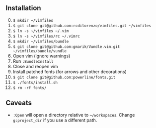 ## Installation

0. `$ mkdir ~/vimfiles`
0. `$ git clone git@github.com:rcdilorenzo/vimfiles.git ~/vimfiles`
0. `$ ln -s ~/vimfiles ~/.vim`
0. `$ ln -s ~/vimfiles/rc ~/.vimrc`
0. `$ mkdir ~/vimfiles/bundle`
0. `$ git clone git@github.com:gmarik/Vundle.vim.git ~/vimfiles/bundle/vundle`
0. Open vim (ignore warnings)
0. Run `:BundleInstall`
0. Close and reopen vim
0. Install patched fonts (for arrows and other decorations)
  0. `$ git clone git@github.com:powerline/fonts.git`
  0. `$ ./fonts/install.sh`
  0. `$ rm -rf fonts/`

## Caveats

* `:Open` will open a directory relative to `~/workspaces`. Change `g:project_dir` if you use a different path.
